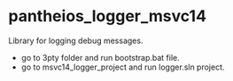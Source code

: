 # pantheios_logger_msvc14
Library for logging debug messages.
- go to 3pty folder and run bootstrap.bat file.
- go to msvc14_logger_project and run logger.sln project.



